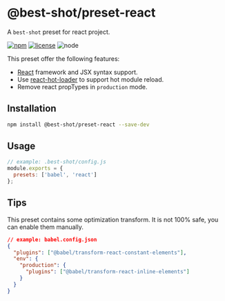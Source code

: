 # @best-shot/preset-react

A `best-shot` preset for react project.

[![npm][npm-badge]][npm-url]
[![license][license-badge]][github-url]
![node][node-badge]

This preset offer the following features:

- [React](https://reactjs.org/) framework and JSX syntax support.
- Use [react-hot-loader](https://github.com/gaearon/react-hot-loader) to support hot module reload.
- Remove react propTypes in `production` mode.

## Installation

```bash
npm install @best-shot/preset-react --save-dev
```

## Usage

```js
// example: .best-shot/config.js
module.exports = {
  presets: ['babel', 'react']
};
```

## Tips

This preset contains some optimization transform.
It is not 100% safe, you can enable them manually.

```json
// example: babel.config.json
{
  "plugins": ["@babel/transform-react-constant-elements"],
  "env": {
    "production": {
      "plugins": ["@babel/transform-react-inline-elements"]
    }
  }
}
```

[npm-url]: https://www.npmjs.com/package/@best-shot/preset-react
[npm-badge]: https://img.shields.io/npm/v/@best-shot/preset-react.svg?style=flat-square&logo=npm
[github-url]: https://github.com/Airkro/best-shot/tree/master/packages/preset-react
[node-badge]: https://img.shields.io/node/v/@best-shot/preset-react.svg?style=flat-square&colorB=green&logo=node.js
[license-badge]: https://img.shields.io/npm/l/@best-shot/preset-react.svg?style=flat-square&colorB=blue&logo=github
